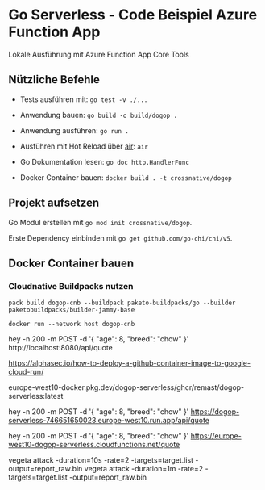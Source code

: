 # Go Serverless - Code Beispiel Azure Function App

Lokale Ausführung mit Azure Function App Core Tools

## Nützliche Befehle

- Tests ausführen mit: `go test -v ./...`

- Anwendung bauen: `go build -o build/dogop .`

- Anwendung ausführen: `go run .`

- Ausführen mit Hot Reload über [air](https://github.com/cosmtrek/air): `air`

- Go Dokumentation lesen: `go doc http.HandlerFunc`

- Docker Container bauen: `docker build . -t crossnative/dogop`

## Projekt aufsetzen

Go Modul erstellen mit `go mod init crossnative/dogop`.

Erste Dependency einbinden mit `go get github.com/go-chi/chi/v5`.

## Docker Container bauen

### Cloudnative Buildpacks nutzen

    pack build dogop-cnb --buildpack paketo-buildpacks/go --builder paketobuildpacks/builder-jammy-base

    docker run --network host dogop-cnb


hey -n 200 -m POST -d '{ "age": 8, "breed": "chow" }' http://localhost:8080/api/quote

https://alphasec.io/how-to-deploy-a-github-container-image-to-google-cloud-run/

europe-west10-docker.pkg.dev/dogop-serverless/ghcr/remast/dogop-serverless:latest

hey -n 200 -m POST -d '{ "age": 8, "breed": "chow" }' https://dogop-serverless-746651650023.europe-west10.run.app/api/quote


hey -n 200 -m POST -d '{ "age": 8, "breed": "chow" }' https://europe-west10-dogop-serverless.cloudfunctions.net/quote


vegeta attack -duration=10s -rate=2 -targets=target.list -output=report_raw.bin
vegeta attack -duration=1m -rate=2 -targets=target.list -output=report_raw.bin